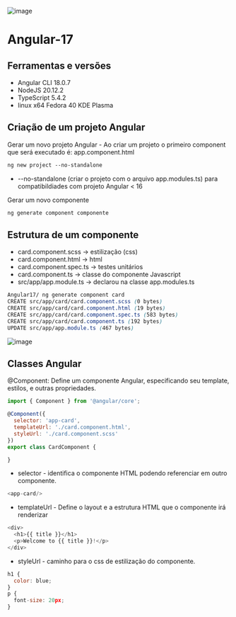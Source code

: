 ![image](https://github.com/FrankDestro/Curso-Angular-17/assets/93776452/c0f490ab-b736-4347-8ac9-a2513cc3a0c1) 

# Angular-17 

## Ferramentas e versões 
* Angular CLI 18.0.7
* NodeJS 20.12.2
* TypeScript 5.4.2
* linux x64 Fedora 40 KDE Plasma

## Criação de um projeto Angular 

Gerar um novo projeto Angular - Ao criar um projeto o primeiro component que será executado é: app.component.html

```css
ng new project --no-standalone 
```
* --no-standalone (criar o projeto com o arquivo app.modules.ts) para compatibildiades com projeto Angular < 16

Gerar um novo componente

```css
ng generate component componente
```

## Estrutura de um componente 
- card.component.scss -> estilização (css)
- card.component.html -> html 
- card.component.spec.ts -> testes unitários
- card.component.ts -> classe do componente Javascript
- src/app/app.module.ts -> declarou na classe app.modules.ts

```css
Angular17/ ng generate component card
CREATE src/app/card/card.component.scss (0 bytes)
CREATE src/app/card/card.component.html (19 bytes)
CREATE src/app/card/card.component.spec.ts (583 bytes)
CREATE src/app/card/card.component.ts (192 bytes)
UPDATE src/app/app.module.ts (467 bytes)
```

![image](https://github.com/FrankDestro/Curso-Angular-17/assets/93776452/c8b75ee0-b490-4b59-b6a0-cd0f68999472)

## Classes Angular 

@Component: Define um componente Angular, especificando seu template, estilos, e outras propriedades.

```js
import { Component } from '@angular/core';

@Component({
  selector: 'app-card',
  templateUrl: './card.component.html',
  styleUrl: './card.component.scss'
})
export class CardComponent {

}
```

* selector - identifica o componente HTML podendo referenciar em outro componente.
```js
<app-card/>
```
* templateUrl  - Define o layout e a estrutura HTML que o componente irá renderizar
```js
<div>
  <h1>{{ title }}</h1>
  <p>Welcome to {{ title }}!</p>
</div>
```
* styleUrl - caminho para o css de estilização do componente. 
```js
h1 {
  color: blue;
}
p {
  font-size: 20px;
}
```





